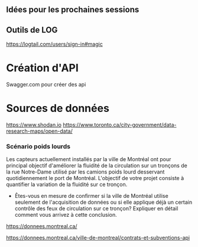 ## Idées pour les prochaines sessions

## Outils de LOG
https://logtail.com/users/sign-in#magic


# Création d'API
Swagger.com pour créer des api

# Sources de données
https://www.shodan.io
https://www.toronto.ca/city-government/data-research-maps/open-data/


### Scénario poids lourds
Les capteurs actuellement installés par la ville de Montréal ont pour principal objectif d'améliorer la fluidité de la circulation sur un tronçons de la rue Notre-Dame utilisé par les camions poids lourd desservant quotidiennement le port de Montréal. L'objectif de votre projet consiste à quantifier la variation de la fluidité sur ce tronçon.  
- Êtes-vous en mesure de confirmer si la ville de Montréal utilise seulement de l'acquisition de données ou si elle applique déjà un certain contrôle des feux de circulation sur ce tronçon?  Expliquer en détail comment vous arrivez à cette conclusion.

https://donnees.montreal.ca/ 


https://donnees.montreal.ca/ville-de-montreal/contrats-et-subventions-api